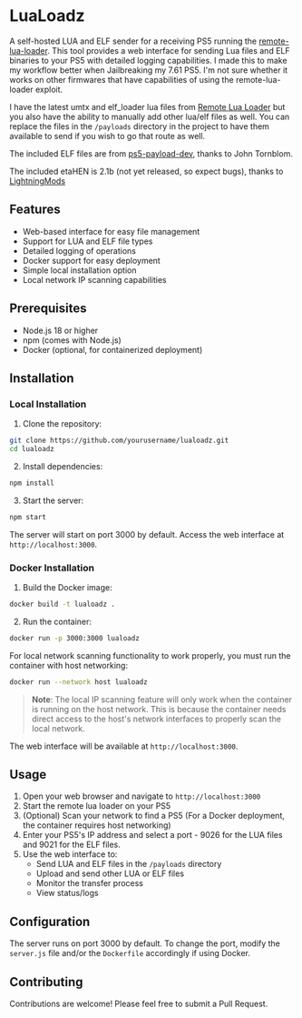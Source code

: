 # LuaLoadz

A self-hosted LUA and ELF sender for a receiving PS5 running the [remote-lua-loader](https://github.com/shahrilnet/remote_lua_loader). This tool provides a web interface for sending Lua files and ELF binaries to your PS5 with detailed logging capabilities. I made this to make my workflow better when Jailbreaking my 7.61 PS5. I'm not sure whether it works on other firmwares that have capabilities of using the remote-lua-loader exploit. 

I have the latest umtx and elf_loader lua files from [Remote Lua Loader](https://github.com/shahrilnet/remote_lua_loader) but you also have the ability to manually add other lua/elf files as well. You can replace the files in the `/payloads` directory in the project to have them available to send if you wish to go that route as well. 

The included ELF files are from [ps5-payload-dev](https://github.com/ps5-payload-dev), thanks to John Tornblom.

The included etaHEN is 2.1b (not yet released, so expect bugs), thanks to [LightningMods](https://github.com/LightningMods)

## Features

- Web-based interface for easy file management
- Support for LUA and ELF file types
- Detailed logging of operations
- Docker support for easy deployment
- Simple local installation option
- Local network IP scanning capabilities

## Prerequisites

- Node.js 18 or higher
- npm (comes with Node.js)
- Docker (optional, for containerized deployment)

## Installation

### Local Installation

1. Clone the repository:
```bash
git clone https://github.com/yourusername/lualoadz.git
cd lualoadz
```

2. Install dependencies:
```bash
npm install
```

3. Start the server:
```bash
npm start
```

The server will start on port 3000 by default. Access the web interface at `http://localhost:3000`.

### Docker Installation

1. Build the Docker image:
```bash
docker build -t lualoadz .
```

2. Run the container:
```bash
docker run -p 3000:3000 lualoadz
```

For local network scanning functionality to work properly, you must run the container with host networking:
```bash
docker run --network host lualoadz
```

> **Note**: The local IP scanning feature will only work when the container is running on the host network. This is because the container needs direct access to the host's network interfaces to properly scan the local network.

The web interface will be available at `http://localhost:3000`.

## Usage

1. Open your web browser and navigate to `http://localhost:3000`
2. Start the remote lua loader on your PS5
3. (Optional) Scan your network to find a PS5 (For a Docker deployment, the container requires host networking)
4. Enter your PS5's IP address and select a port - 9026 for the LUA files and 9021 for the ELF files.
6. Use the web interface to:
   - Send LUA and ELF files in the `/payloads` directory
   - Upload and send other LUA or ELF files
   - Monitor the transfer process
   - View status/logs

## Configuration

The server runs on port 3000 by default. To change the port, modify the `server.js` file and/or the `Dockerfile` accordingly if using Docker.

## Contributing

Contributions are welcome! Please feel free to submit a Pull Request.


